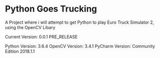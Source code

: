 # Python Goes Trucking
A Project where i will attempt to get Python to play Euro Truck Simulator 2, using the OpenCV Libary

Current Version: 0.0.1 PRE_RELEASE

Python Version: 3.6.4
OpenCV Version: 3.4.1
PyCharm Version: Community Edition 2018.1.1
